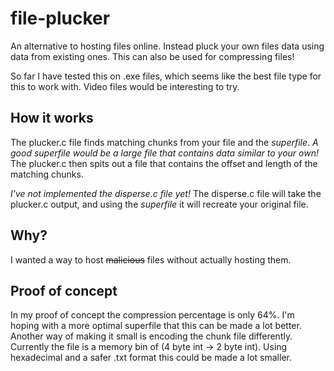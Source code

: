# file-plucker
An alternative to hosting files online. Instead pluck your own files data using data from existing ones.
This can also be used for compressing files! 

So far I have tested this on .exe files, which seems like the best file type for this to work with.
Video files would be interesting to try.

## How it works ##
The plucker.c file finds matching chunks from your file and the *superfile*.
*A good superfile would be a large file that contains data similar to your own!*
The plucker.c then spits out a file that contains the offset and length of the matching chunks.

*I've not implemented the disperse.c file yet!*
The disperse.c file will take the plucker.c output, and using the *superfile* it will recreate your original file.

## Why? ##
I wanted a way to host ~~malicious~~ files without actually hosting them.

## Proof of concept ##
In my proof of concept the compression percentage is only 64%. I'm hoping with a more optimal superfile that this can be made a lot better. Another way of making it small is encoding the chunk file differently. Currently the file is a memory bin of (4 byte int -> 2 byte int). Using hexadecimal and a safer .txt format this could be made a lot smaller.
